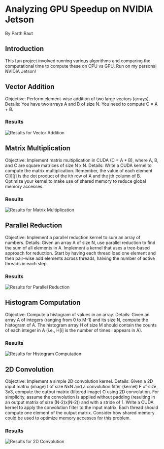 # Analyzing GPU Speedup on NVIDIA Jetson
By Parth Raut

## Introduction
This fun project involved running various algorithms and comparing the computational time to compute these on CPU vs GPU. Run on my personal NVIDIA Jetson!

## Vector Addition
Objective: Perform element-wise addition of two large vectors (arrays).
Details: You have two arrays A and B of size N. You need to compute C = A + B.

### Results
![Results for Vector Addition](graphs/results/vector_addition.csv_N_vs_Speedup.png)


## Matrix Multiplication
Objective: Implement matrix multiplication in CUDA (C = A * B), where A, B, and C are square matrices of size N x N.
Details: Write a CUDA kernel to compute the matrix multiplication. Remember, the value of each element C[i][j] is the dot product of the ith row of A and the jth column of B.
Optimize your kernel to make use of shared memory to reduce global memory accesses.

### Results
![Results for Matrix Multiplication](graphs/results/matrix_multiplication.csv_N_vs_Speedup.png)

## Parallel Reduction
Objective: Implement a parallel reduction kernel to sum an array of numbers.
Details: Given an array A of size N, use parallel reduction to find the sum of all elements in A.
Implement a kernel that uses a tree-based approach for reduction. Start by having each thread load one element and then pair-wise add elements across threads, halving the number of active threads in each step.

### Results
![Results for Parallel Reduction](graphs/results/parallel_reduction.csv_N_vs_Speedup.png)

## Histogram Computation
Objective: Compute a histogram of values in an array.
Details: Given an array A of integers (ranging from 0 to M-1) and its size N, compute the histogram of A. The histogram array H of size M should contain the counts of each integer in A (i.e., H[i] is the number of times i appears in A).

### Results
![Results for Histogram Computation](graphs/results/histogram.csv_N_vs_Speedup.png)

## 2D Convolution
Objective: Implement a simple 2D convolution kernel.
Details: Given a 2D input matrix (image) I of size NxN and a convolution filter (kernel) F of size 3x3, compute the output matrix (filtered image) O using 2D convolution.
For simplicity, assume the convolution is applied without padding (resulting in an output matrix of size (N-2)x(N-2)) and with a stride of 1.
Write a CUDA kernel to apply the convolution filter to the input matrix. Each thread should compute one element of the output matrix.
Consider how shared memory could be used to optimize memory accesses for this problem.

### Results
![Results for 2D Convolution](graphs/results/convolution.csv_N_vs_Speedup.png)